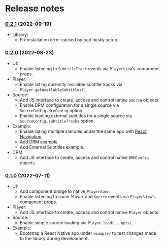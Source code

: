 # Release notes

### [0.2.1] (2022-09-19)

- Library:
  - Fix installation error caused by bad husky setup.

### [0.2.0] (2022-08-23)

- UI:
  - Enable listening to `SubtitleTrack` events via `PlayerView`'s component props.
- Player:
  - Enable listing currently available subtitle tracks via `Player.getAvailableSubtitles()`.
- Source:
  - Add JS interface to create, access and control native `Source` objects.
  - Enable DRM configuration for a single source via `SourceConfig.drmConfig` option.
  - Enable loading external subtitles for a single source via `SourceConfig.subtitleTracks` option.
- Example:
  - Enable listing multiple samples under the same app with [React Navigation](https://github.com/react-navigation/react-navigation).
  - Add DRM example.
  - Add External Subtitles example.
- DRM:
  - Add JS interface to create, access and control native `DRMConfig` objects.

### [0.1.0] (2022-07-11)

- UI:
  - Add component bridge to native `PlayerView`.
  - Enable listening to some `Player` and `Source` events via `PlayerView`'s component props.
- Player:
  - Add JS interface to create, access and control native `Player` objects.
- Source:
  - Enable simple source loading via `Player.load(...opts)`.
- Example:
  - Bootstrap a React Native app under `example/` to test changes made to the library during development.

[0.2.1]: https://github.com/bitmovin/bitmovin-player-react-native/releases/tag/v0.2.1
[0.2.0]: https://github.com/bitmovin/bitmovin-player-react-native/releases/tag/v0.2.0
[0.1.0]: https://github.com/bitmovin/bitmovin-player-react-native/releases/tag/v0.1.0

